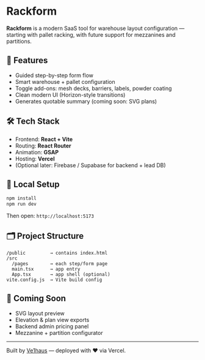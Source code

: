# Rackform

**Rackform** is a modern SaaS tool for warehouse layout configuration — starting with pallet racking, with future support for mezzanines and partitions.

## 🚀 Features

- Guided step-by-step form flow
- Smart warehouse + pallet configuration
- Toggle add-ons: mesh decks, barriers, labels, powder coating
- Clean modern UI (Horizon-style transitions)
- Generates quotable summary (coming soon: SVG plans)

## 🛠 Tech Stack

- Frontend: **React + Vite**
- Routing: **React Router**
- Animation: **GSAP**
- Hosting: **Vercel**
- (Optional later: Firebase / Supabase for backend + lead DB)

## 🧪 Local Setup

```bash
npm install
npm run dev
```

Then open: `http://localhost:5173`

## 🗂 Project Structure

```
/public         → contains index.html
/src
  /pages        → each step/form page
  main.tsx      → app entry
  App.tsx       → app shell (optional)
vite.config.js  → Vite build config
```

## 🧱 Coming Soon

- SVG layout preview
- Elevation & plan view exports
- Backend admin pricing panel
- Mezzanine + partition configurator

---

Built by [Ve1haus](https://github.com/Ve1haus) — deployed with ❤️ via Vercel.

